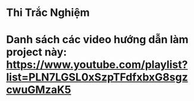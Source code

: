 # Thi Trắc Nghiệm
# Danh sách các video hướng dẫn làm project này: https://www.youtube.com/playlist?list=PLN7LGSL0xSzpTFdfxbxG8sgzcwuGMzaK5
